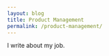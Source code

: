 ```yaml
---
layout: blog
title: Product Management
permalink: /product-management/
---
```

I write about my job.